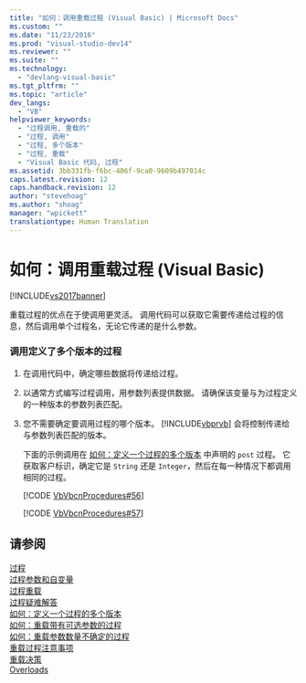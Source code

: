 ```yaml
---
title: "如何：调用重载过程 (Visual Basic) | Microsoft Docs"
ms.custom: ""
ms.date: "11/23/2016"
ms.prod: "visual-studio-dev14"
ms.reviewer: ""
ms.suite: ""
ms.technology: 
  - "devlang-visual-basic"
ms.tgt_pltfrm: ""
ms.topic: "article"
dev_langs: 
  - "VB"
helpviewer_keywords: 
  - "过程调用, 重载的"
  - "过程, 调用"
  - "过程, 多个版本"
  - "过程, 重载"
  - "Visual Basic 代码, 过程"
ms.assetid: 3bb331fb-f6bc-406f-9ca0-9609b497014c
caps.latest.revision: 12
caps.handback.revision: 12
author: "stevehoag"
ms.author: "shoag"
manager: "wpickett"
translationtype: Human Translation
---
```

# 如何：调用重载过程 (Visual Basic)
[!INCLUDE[vs2017banner](../../../../csharp/includes/vs2017banner.md)]

重载过程的优点在于使调用更灵活。  调用代码可以获取它需要传递给过程的信息，然后调用单个过程名，无论它传递的是什么参数。  
  
### 调用定义了多个版本的过程  
  
1.  在调用代码中，确定哪些数据将传递给过程。  
  
2.  以通常方式编写过程调用，用参数列表提供数据。  请确保该变量与为过程定义的一种版本的参数列表匹配。  
  
3.  您不需要确定要调用过程的哪个版本。  [!INCLUDE[vbprvb](../../../../csharp/programming-guide/concepts/linq/includes/vbprvb_md.md)] 会将控制传递给与参数列表匹配的版本。  
  
     下面的示例调用在 [如何：定义一个过程的多个版本](../../../../visual-basic/programming-guide/language-features/procedures/how-to-define-multiple-versions-of-a-procedure.md) 中声明的 `post` 过程。  它获取客户标识，确定它是 `String` 还是 `Integer`，然后在每一种情况下都调用相同的过程。  
  
     [!CODE [VbVbcnProcedures#56](../CodeSnippet/VS_Snippets_VBCSharp/VbVbcnProcedures#56)]  
  
     [!CODE [VbVbcnProcedures#57](../CodeSnippet/VS_Snippets_VBCSharp/VbVbcnProcedures#57)]  
  
## 请参阅  
 [过程](../../../../visual-basic/programming-guide/language-features/procedures/index.md)   
 [过程参数和自变量](../../../../visual-basic/programming-guide/language-features/procedures/procedure-parameters-and-arguments.md)   
 [过程重载](../../../../visual-basic/programming-guide/language-features/procedures/procedure-overloading.md)   
 [过程疑难解答](../../../../visual-basic/programming-guide/language-features/procedures/troubleshooting-procedures.md)   
 [如何：定义一个过程的多个版本](../../../../visual-basic/programming-guide/language-features/procedures/how-to-define-multiple-versions-of-a-procedure.md)   
 [如何：重载带有可选参数的过程](../../../../visual-basic/programming-guide/language-features/procedures/how-to-overload-a-procedure-that-takes-optional-parameters.md)   
 [如何：重载参数数量不确定的过程](../../../../visual-basic/programming-guide/language-features/procedures/how-to-overload-a-procedure-that-takes-an-indefinite-number-of-parameters.md)   
 [重载过程注意事项](../../../../visual-basic/programming-guide/language-features/procedures/considerations-in-overloading-procedures.md)   
 [重载决策](../../../../visual-basic/programming-guide/language-features/procedures/overload-resolution.md)   
 [Overloads](../../../../visual-basic/language-reference/modifiers/overloads.md)